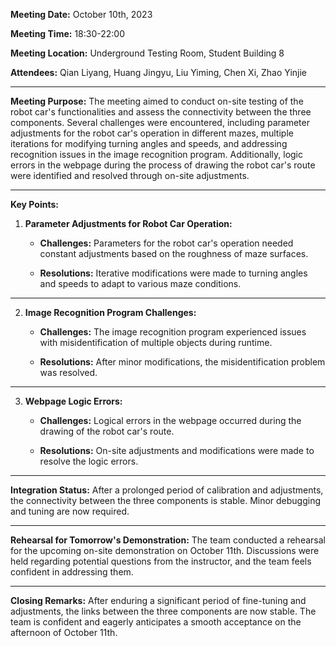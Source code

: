 **Meeting Date:** October 10th, 2023

**Meeting Time:** 18:30-22:00

**Meeting Location:** Underground Testing Room, Student Building 8

**Attendees:** Qian Liyang, Huang Jingyu, Liu Yiming, Chen Xi, Zhao Yinjie

---

**Meeting Purpose:**
The meeting aimed to conduct on-site testing of the robot car's functionalities and assess the connectivity between the three components. Several challenges were encountered, including parameter adjustments for the robot car's operation in different mazes, multiple iterations for modifying turning angles and speeds, and addressing recognition issues in the image recognition program. Additionally, logic errors in the webpage during the process of drawing the robot car's route were identified and resolved through on-site adjustments.

---

**Key Points:**

1. **Parameter Adjustments for Robot Car Operation:**
  
   - **Challenges:** Parameters for the robot car's operation needed constant adjustments based on the roughness of maze surfaces.
   
   - **Resolutions:** Iterative modifications were made to turning angles and speeds to adapt to various maze conditions.

---

2. **Image Recognition Program Challenges:**
  
   - **Challenges:** The image recognition program experienced issues with misidentification of multiple objects during runtime.
   
   - **Resolutions:** After minor modifications, the misidentification problem was resolved.

---

3. **Webpage Logic Errors:**
  
   - **Challenges:** Logical errors in the webpage occurred during the drawing of the robot car's route.
   
   - **Resolutions:** On-site adjustments and modifications were made to resolve the logic errors.

---

**Integration Status:**
After a prolonged period of calibration and adjustments, the connectivity between the three components is stable. Minor debugging and tuning are now required.

---

**Rehearsal for Tomorrow's Demonstration:**
The team conducted a rehearsal for the upcoming on-site demonstration on October 11th. Discussions were held regarding potential questions from the instructor, and the team feels confident in addressing them.

---

**Closing Remarks:**
After enduring a significant period of fine-tuning and adjustments, the links between the three components are now stable. The team is confident and eagerly anticipates a smooth acceptance on the afternoon of October 11th.